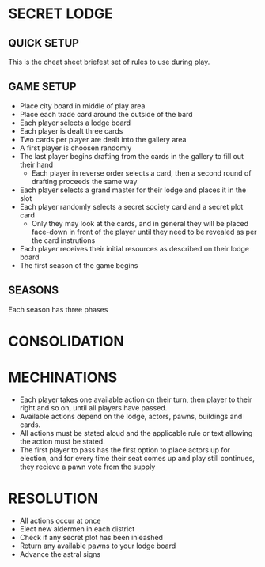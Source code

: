 # SECRET LODGE 
## QUICK SETUP
This is the cheat sheet briefest set of rules to use during play.

## GAME SETUP
- Place city board in middle of play area
- Place each trade card around the outside of the bard
- Each player selects a lodge board
- Each player is dealt three cards
- Two cards per player are dealt into the gallery area
- A first player is choosen randomly
- The last player begins drafting from the cards in the gallery to fill out their hand
  - Each player in reverse order selects a card, then a second round of drafting proceeds the same way
- Each player selects a grand master for their lodge and places it in the slot
- Each player randomly selects a secret society card and a secret plot card
    - Only they may look at the cards, and in general they will be placed face-down in front of the player until they need to be revealed as per the card instrutions
- Each player receives their initial resources as described on their lodge board
- The first season of the game begins

## SEASONS
Each season has three phases
# CONSOLIDATION

# MECHINATIONS
- Each player takes one available action on their turn, then player to their right and so on, until all players have passed.
- Available actions depend on the lodge, actors, pawns, buildings and cards.
- All actions must be stated aloud and the applicable rule or text allowing the action must be stated.
- The first player to pass has the first option to place actors up for election, and for every time their seat comes up and play still continues, 
    they recieve a pawn vote from the supply
# RESOLUTION
- All actions occur at once
- Elect new aldermen in each district
- Check if any secret plot has been inleashed
- Return any available pawns to your lodge board
- Advance the astral signs